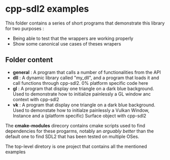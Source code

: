 # cpp-sdl2 examples

This folder contains a series of short programs that demonstrate this library for two purposes : 

 - Being able to test that the wrappers are working properly
 - Show some canonical use cases of theses wrapers

## Folder content 

 - **general** : A program that calls a number of functionalities from the API
 - **dll** : A dynamic library called "my_dll", and a program that loads it and call functions through cpp-sdl2. 0% platform specific code here
 - **gl** : A program that display one triangle on a dark blue background. Used to demonstrate how to initialize painlessly a GL window anc context with cpp-sdl2
 - **vk** : A program that display one triangle on a dark blue background. Used to demonstate how to initialze painlessly a Vulkan Window, Instance and a (platform specific) Surface object with cpp-sdl2
 
The **cmake-modules** direcory contains cmake scripts used to find dependencies for these progarms, notably an _arguably better_ than the default one to find SDL2 that has been tested on multiple OSes.


The top-level diretory is one project that contains all the mentioned examples
